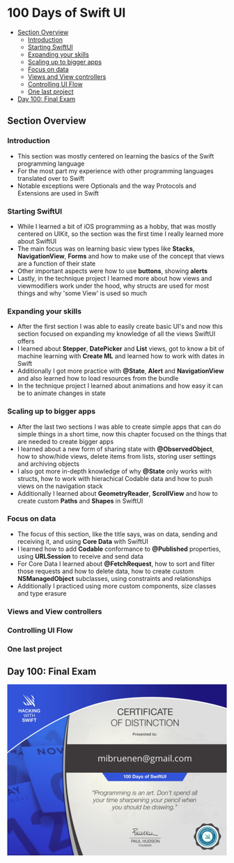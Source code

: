 # 100 Days of Swift UI

- [Section Overview](#section-overview)
  * [Introduction](#introduction)
  * [Starting SwiftUI](#starting-swiftui)
  * [Expanding your skills](#expanding-your-skills)
  * [Scaling up to bigger apps](#scaling-up-to-bigger-apps)
  * [Focus on data](#focus-on-data)
  * [Views and View controllers](#views-and-view-controllers)
  * [Controlling UI Flow](#controlling-ui-flow)
  * [One last project](#one-last-project)
- [Day 100: Final Exam](#day-100--final-exam)

## Section Overview
### Introduction
- This section was mostly centered on learning the basics of the Swift programming language
- For the most part my experience with other programming languages translated over to Swift
- Notable exceptions were Optionals and the way Protocols and Extensions are used in Swift

### Starting SwiftUI
- While I learned a bit of iOS programming as a hobby, that was mostly centered on UIKit, so the section was the first time I really learned more about SwiftUI
- The main focus was on learning basic view types like __Stacks__, __NavigationView__, __Forms__ and how to make use of the concept that views are a function of their state
- Other important aspects were how to use __buttons__, showing __alerts__
- Lastly, in the technique project I learned more about how views and viewmodifiers work under the hood, why structs are used for most things and why 'some View' is used so much

### Expanding your skills
- After the first section I was able to easily create basic UI's and now this section focused on expanding my knowledge of all the views SwiftUI offers
- I learned about __Stepper__, __DatePicker__ and __List__ views, got to know a bit of machine learning with __Create ML__ and learned how to work with dates in Swift
- Additionally I got more practice with __@State__, __Alert__ and __NavigationView__ and also learned how to load resources from the bundle
- In the technique project I learned about animations and how easy it can be to animate changes in state

### Scaling up to bigger apps
- After the last two sections I was able to create simple apps that can do simple things in a short time, now this chapter focused on the things that are needed to create bigger apps
- I learned about a new form of sharing state with __@ObservedObject__, how to show/hide views, delete items from lists, storing user settings and archiving objects
- I also got more in-depth knowledge of why __@State__ only works with structs, how to work with hierachical Codable data and how to push views on the navigation stack
- Additionally I learned about __GeometryReader__, __ScrollView__ and how to create custom __Paths__ and __Shapes__ in SwiftUI

### Focus on data
- The focus of this section, like the title says, was on data, sending and receiving it, and using __Core Data__ with SwiftUI
- I learned how to add __Codable__ conformance to __@Published__ properties, using __URLSession__ to receive and send data
- For Core Data I learned about __@FetchRequest__, how to sort and filter those requests and how to delete data, how to create custom __NSManagedObject__ subclasses, using constraints and relationships
- Additionally I practiced using more custom components, size classes and type erasure

### Views and View controllers

### Controlling UI Flow

### One last project

## Day 100: Final Exam
![Certificate](certificate.jpg)

